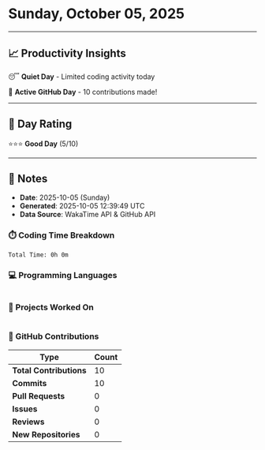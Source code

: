 # Sunday, October 05, 2025

---

## 📈 Productivity Insights

😴 **Quiet Day** - Limited coding activity today

🚀 **Active GitHub Day** - 10 contributions made!

---

## 🎯 Day Rating

⭐⭐⭐ **Good Day** (5/10)

---

## 📝 Notes

- **Date**: 2025-10-05 (Sunday)
- **Generated**: 2025-10-05 12:39:49 UTC
- **Data Source**: WakaTime API & GitHub API


### ⏱️ Coding Time Breakdown

```
Total Time: 0h 0m
```

### 💻 Programming Languages

```
```

### 📂 Projects Worked On

```
```


### 🐙 GitHub Contributions

| Type | Count |
|------|-------|
| **Total Contributions** | 10 |
| **Commits** | 10 |
| **Pull Requests** | 0 |
| **Issues** | 0 |
| **Reviews** | 0 |
| **New Repositories** | 0 |

